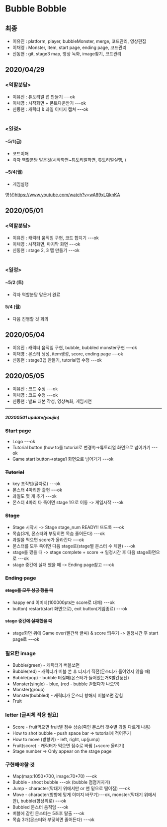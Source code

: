 # Bubble Bobble
## 최종
 * 이유진 : platform, player, bubbleMonster, merge, 코드관리, 영상편집
 * 이채영 : Monster, Item, start page, ending page, 코드관리
 * 신동현 : git, stage3 map, 영상 녹화, image찾기, 코드관리
## 2020/04/29
### <역할분담>
  * 이유진 : 튜토리얼 맵 만들기 ---ok<br>
  * 이채영 : 시작화면 + 폰트다운받기 ---ok<br>  
  * 신동현 : 캐릭터 & 과일 이미지 캡쳐 ---ok<br><br>

### <일정>
#### ~5/1(금)
  * 코드이해
  * 각자 역할분담 맡은것(시작화면~튜토리얼화면, 튜토리얼실행, )
#### ~5/4(월)
  * 게임실행
  
영상)https://www.youtube.com/watch?v=wA89xLQknKA <br>

## 2020/05/01
### <역할분담>
  * 이유진 : 캐릭터 움직임 구현, 코드 합치기 ---ok<br>
  * 이채영 : 시작화면, 마지막 화면 ---ok<br>  
  * 신동현 : stage 2, 3 맵 만들기 ---ok<br><br>
  
### <일정>
#### ~5/2 (토)
 * 각자 역할분담 맡은거 완료
#### 5/4 (월)
 * 다음 진행할 것 회의
 
## 2020/05/04
 * 이유진 : 캐릭터 움직임 구현, bubble, bubbled monster구현 ---ok
 * 이채영 : 몬스터 생성, item생성, score, ending page ---ok
 * 신동현 : stage3맵 만들기, tutorial맵 수정 ---ok
 
## 2020/05/05
 * 이유진 : 코드 수정 ---ok
 * 이채영 : 코드 수정 ---ok
 * 신동현 : 발표 대본 작성, 영상녹화, 게임시연
<hr>

##### 20200501 update(youjin)
### ~~Start page~~
  * Logo ---ok
  * Tutorial button (how to를 tutorial로 변경!!)->튜토리얼 화면으로 넘어가기 ---ok
  * Game start button->stage1 화면으로 넘어가기 ---ok
### ~~Tutorial~~
  * key 조작법(글자로) ---ok
  * 몬스터 4마리만 출현 ---ok
  * 과일도 몇 개 추가 ---ok
  * 몬스터 4마리 다 죽이면 stage 1으로 이동 -> 게임시작 ---ok
### ~~Stage~~
  * Stage 시작시 -> Stage stage_num READY!! 뜨도록 ---ok
  * 목숨(3개, 몬스터와 부딪히면 목숨 줄어든다) ---ok
  * 과일을 먹으면 score가 올라간다 ---ok
  * 몬스터를 모두 죽이면 다음 stage로(stage별 몬스터 수 제한) ---ok
  * stage를 깼을 때 -> stage complete + score -> 일정시간 후 다음 stage화면으로 ---ok
  * stage 중간에 실패 했을 때 -> Ending page참고 ---ok
### ~~Ending page~~
#### ~~stage를 모두 성공 했을 때~~
  * happy end 이미지(100000pts는 score로 대체) ---ok
  * button) restart(start 화면으로), exit button(게임종료) ---ok
#### ~~stage 중간에 실패했을 때~~
  * stage화면 위에 Game over(빨간색 글씨) & score 띄우기 -> 일정시간 후 start page로 ---ok
  

### 필요한 image
  * Bubble(green) - 캐릭터가 버블쏘면
  * Bubble(red) - 캐릭터가 버블 쏜 후 터지기 직전(몬스터가 들어있지 않을 때)
  * Bubble(pop) - bubble 터질때(몬스터가 들어있는거&빨간풍선)
  * Monster(single) - blue, (red - bubble 갇혔다가 나오면)
  * Monster(group)
  * Monster(bubbled) - 캐릭터가 몬스터 향해서 버블쏘면 갇힘
  * Fruit

### letter (글씨체 적용 필요)
  * Score - fruit먹으면 fruit별 점수 상승(죽인 몬스터 갯수별 과일 다르게 나옴)
  * How to shot bubble - push space bar => tutorial에 적어주기
  * How to move (방향키) - left, right, up(jump)
  * Fruit(score) - 캐릭터가 먹으면 점수로 바뀜 (+score 올리기)
  * Stage number => Only appear on the stage page

### ~~구현해야할 것~~
  * Map(map:1050\*700, image:70\*70) ---ok
  * Bubble - shoot bubble ---ok (bubble 점점커지게)
  * Jump - character(막대기 위에서만 or 맨 밑으로 떨어짐) ---ok
  * Move - character(방향에 맞게 이미지 바꾸기)---ok, monster(막대기 위에서만), bubble(항상위로) ---ok
  * Bubbled 몬스터 움직임 ---ok
  * 버블에 갇힌 몬스터는 5초후 탈출 ---ok
  * 목숨 3개(몬스터와 부딪히면 줄어든다) ---ok


  
